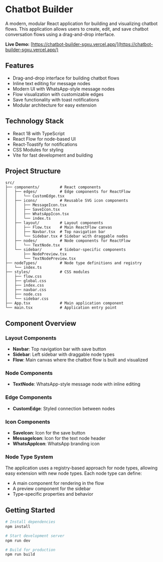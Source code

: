 # Chatbot Builder

A modern, modular React application for building and visualizing chatbot flows. This application allows users to create, edit, and save chatbot conversation flows using a drag-and-drop interface.

**Live Demo:** [https://chatbot-builder-sgxu.vercel.app/](https://chatbot-builder-sgxu.vercel.app/)

## Features

- Drag-and-drop interface for building chatbot flows
- Inline text editing for message nodes
- Modern UI with WhatsApp-style message nodes
- Flow visualization with customizable edges
- Save functionality with toast notifications
- Modular architecture for easy extension

## Technology Stack

- React 18 with TypeScript
- React Flow for node-based UI
- React-Toastify for notifications
- CSS Modules for styling
- Vite for fast development and building

## Project Structure

```
src/
├── components/         # React components
│   ├── edges/          # Edge components for ReactFlow
│   │   └── CustomEdge.tsx
│   ├── icons/          # Reusable SVG icon components
│   │   ├── MessageIcon.tsx
│   │   ├── SaveIcon.tsx
│   │   ├── WhatsAppIcon.tsx
│   │   └── index.ts
│   ├── layout/         # Layout components
│   │   ├── Flow.tsx    # Main ReactFlow canvas
│   │   ├── Navbar.tsx  # Top navigation bar
│   │   └── Sidebar.tsx # Sidebar with draggable nodes
│   ├── nodes/          # Node components for ReactFlow
│   │   └── TextNode.tsx
│   └── sidebar/        # Sidebar-specific components
│       ├── NodePreview.tsx
│       └── TextNodePreview.tsx
├── nodeTypes/          # Node type definitions and registry
│   └── index.ts
├── styles/             # CSS modules
│   ├── flow.css
│   ├── global.css
│   ├── index.css
│   ├── navbar.css
│   ├── node.css
│   └── sidebar.css
├── App.tsx             # Main application component
└── main.tsx            # Application entry point
```

## Component Overview

### Layout Components

- **Navbar**: Top navigation bar with save button
- **Sidebar**: Left sidebar with draggable node types
- **Flow**: Main canvas where the chatbot flow is built and visualized

### Node Components

- **TextNode**: WhatsApp-style message node with inline editing

### Edge Components

- **CustomEdge**: Styled connection between nodes

### Icon Components

- **SaveIcon**: Icon for the save button
- **MessageIcon**: Icon for the text node header
- **WhatsAppIcon**: WhatsApp branding icon

### Node Type System

The application uses a registry-based approach for node types, allowing easy extension with new node types. Each node type can define:

- A main component for rendering in the flow
- A preview component for the sidebar
- Type-specific properties and behavior

## Getting Started

```bash
# Install dependencies
npm install

# Start development server
npm run dev

# Build for production
npm run build
```
